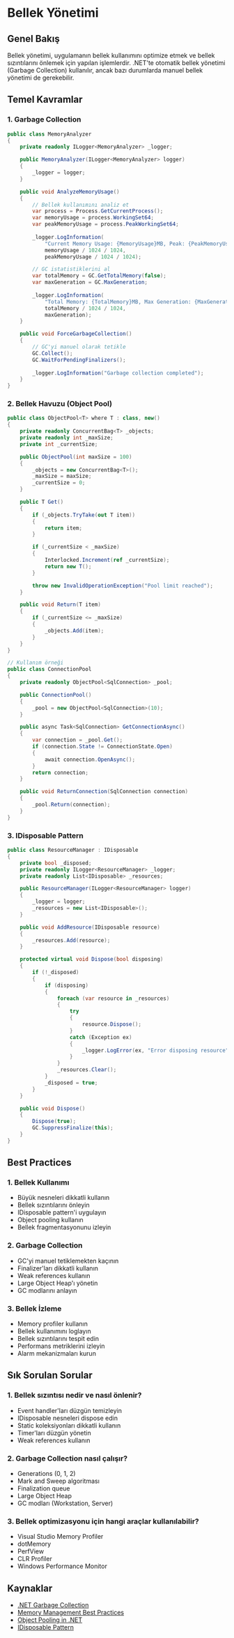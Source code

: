 # Bellek Yönetimi

## Genel Bakış
Bellek yönetimi, uygulamanın bellek kullanımını optimize etmek ve bellek sızıntılarını önlemek için yapılan işlemlerdir. .NET'te otomatik bellek yönetimi (Garbage Collection) kullanılır, ancak bazı durumlarda manuel bellek yönetimi de gerekebilir.

## Temel Kavramlar

### 1. Garbage Collection
```csharp
public class MemoryAnalyzer
{
    private readonly ILogger<MemoryAnalyzer> _logger;

    public MemoryAnalyzer(ILogger<MemoryAnalyzer> logger)
    {
        _logger = logger;
    }

    public void AnalyzeMemoryUsage()
    {
        // Bellek kullanımını analiz et
        var process = Process.GetCurrentProcess();
        var memoryUsage = process.WorkingSet64;
        var peakMemoryUsage = process.PeakWorkingSet64;
        
        _logger.LogInformation(
            "Current Memory Usage: {MemoryUsage}MB, Peak: {PeakMemoryUsage}MB",
            memoryUsage / 1024 / 1024,
            peakMemoryUsage / 1024 / 1024);

        // GC istatistiklerini al
        var totalMemory = GC.GetTotalMemory(false);
        var maxGeneration = GC.MaxGeneration;
        
        _logger.LogInformation(
            "Total Memory: {TotalMemory}MB, Max Generation: {MaxGeneration}",
            totalMemory / 1024 / 1024,
            maxGeneration);
    }

    public void ForceGarbageCollection()
    {
        // GC'yi manuel olarak tetikle
        GC.Collect();
        GC.WaitForPendingFinalizers();
        
        _logger.LogInformation("Garbage collection completed");
    }
}
```

### 2. Bellek Havuzu (Object Pool)
```csharp
public class ObjectPool<T> where T : class, new()
{
    private readonly ConcurrentBag<T> _objects;
    private readonly int _maxSize;
    private int _currentSize;

    public ObjectPool(int maxSize = 100)
    {
        _objects = new ConcurrentBag<T>();
        _maxSize = maxSize;
        _currentSize = 0;
    }

    public T Get()
    {
        if (_objects.TryTake(out T item))
        {
            return item;
        }

        if (_currentSize < _maxSize)
        {
            Interlocked.Increment(ref _currentSize);
            return new T();
        }

        throw new InvalidOperationException("Pool limit reached");
    }

    public void Return(T item)
    {
        if (_currentSize <= _maxSize)
        {
            _objects.Add(item);
        }
    }
}

// Kullanım örneği
public class ConnectionPool
{
    private readonly ObjectPool<SqlConnection> _pool;

    public ConnectionPool()
    {
        _pool = new ObjectPool<SqlConnection>(10);
    }

    public async Task<SqlConnection> GetConnectionAsync()
    {
        var connection = _pool.Get();
        if (connection.State != ConnectionState.Open)
        {
            await connection.OpenAsync();
        }
        return connection;
    }

    public void ReturnConnection(SqlConnection connection)
    {
        _pool.Return(connection);
    }
}
```

### 3. IDisposable Pattern
```csharp
public class ResourceManager : IDisposable
{
    private bool _disposed;
    private readonly ILogger<ResourceManager> _logger;
    private readonly List<IDisposable> _resources;

    public ResourceManager(ILogger<ResourceManager> logger)
    {
        _logger = logger;
        _resources = new List<IDisposable>();
    }

    public void AddResource(IDisposable resource)
    {
        _resources.Add(resource);
    }

    protected virtual void Dispose(bool disposing)
    {
        if (!_disposed)
        {
            if (disposing)
            {
                foreach (var resource in _resources)
                {
                    try
                    {
                        resource.Dispose();
                    }
                    catch (Exception ex)
                    {
                        _logger.LogError(ex, "Error disposing resource");
                    }
                }
                _resources.Clear();
            }
            _disposed = true;
        }
    }

    public void Dispose()
    {
        Dispose(true);
        GC.SuppressFinalize(this);
    }
}
```

## Best Practices

### 1. Bellek Kullanımı
- Büyük nesneleri dikkatli kullanın
- Bellek sızıntılarını önleyin
- IDisposable pattern'i uygulayın
- Object pooling kullanın
- Bellek fragmentasyonunu izleyin

### 2. Garbage Collection
- GC'yi manuel tetiklemekten kaçının
- Finalizer'ları dikkatli kullanın
- Weak references kullanın
- Large Object Heap'ı yönetin
- GC modlarını anlayın

### 3. Bellek İzleme
- Memory profiler kullanın
- Bellek kullanımını loglayın
- Bellek sızıntılarını tespit edin
- Performans metriklerini izleyin
- Alarm mekanizmaları kurun

## Sık Sorulan Sorular

### 1. Bellek sızıntısı nedir ve nasıl önlenir?
- Event handler'ları düzgün temizleyin
- IDisposable nesneleri dispose edin
- Static koleksiyonları dikkatli kullanın
- Timer'ları düzgün yönetin
- Weak references kullanın

### 2. Garbage Collection nasıl çalışır?
- Generations (0, 1, 2)
- Mark and Sweep algoritması
- Finalization queue
- Large Object Heap
- GC modları (Workstation, Server)

### 3. Bellek optimizasyonu için hangi araçlar kullanılabilir?
- Visual Studio Memory Profiler
- dotMemory
- PerfView
- CLR Profiler
- Windows Performance Monitor

## Kaynaklar
- [.NET Garbage Collection](https://docs.microsoft.com/tr-tr/dotnet/standard/garbage-collection/)
- [Memory Management Best Practices](https://docs.microsoft.com/tr-tr/dotnet/standard/garbage-collection/memory-management-and-gc)
- [Object Pooling in .NET](https://docs.microsoft.com/tr-tr/dotnet/standard/collections/thread-safe/object-pooling)
- [IDisposable Pattern](https://docs.microsoft.com/tr-tr/dotnet/standard/garbage-collection/implementing-dispose) 